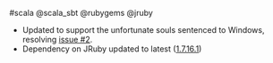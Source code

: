 #scala @scala_sbt @rubygems @jruby

* Updated to support the unfortunate souls sentenced to Windows, resolving [issue #2](https://github.com/jkutner/sbt-rubygems/issues/2).
* Dependency on JRuby updated to latest ([1.7.16.1](http://jruby.org/2014/10/28/jruby-1-7-16-1.html))
